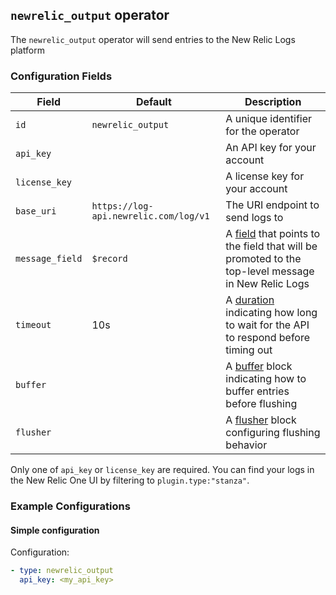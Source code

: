 ## `newrelic_output` operator

The `newrelic_output` operator will send entries to the New Relic Logs platform

### Configuration Fields

| Field           | Default                               | Description                                                                                                               |
| ---             | ---                                   | ---                                                                                                                       |
| `id`            | `newrelic_output`                     | A unique identifier for the operator                                                                                      |
| `api_key`       |                                       | An API key for your account                                                                                               |
| `license_key`   |                                       | A license key for your account                                                                                            |
| `base_uri`      | `https://log-api.newrelic.com/log/v1` | The URI endpoint to send logs to                                                                                          |
| `message_field` | `$record`                             | A [field](/docs/types/field.md) that points to the field that will be promoted to the top-level message in New Relic Logs |
| `timeout`       | 10s                                   | A [duration](/docs/types/duration.md) indicating how long to wait for the API to respond before timing out                |
| `buffer`        |                                       | A [buffer](/docs/types/buffer.md) block indicating how to buffer entries before flushing                                  |
| `flusher`       |                                       | A [flusher](/docs/types/flusher.md) block configuring flushing behavior                                                   |

Only one of `api_key` or `license_key` are required. You can find your logs in the New Relic One UI by filtering to `plugin.type:"stanza"`.

### Example Configurations

#### Simple configuration

Configuration:
```yaml
- type: newrelic_output
  api_key: <my_api_key>
```

